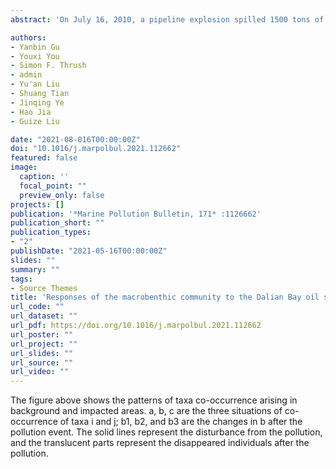 ```yaml
---
abstract: 'On July 16, 2010, a pipeline explosion spilled 1500 tons of crude oil into the Port of Dalian, China. To identify taxa responses to the spill, we exploited seven years of monitoring data to examine the co-occurrence of taxon pairs and the variation of the macrobenthic community. Non-parametric correlation analysis was used to construct interaction networks of relationships between oil spill contaminants and macrobenthic taxa. We observed that the impacted macrobenthic community not restored before 2016. The tolerance/sensitivity of taxa was inconsistent with the studies of oil impacts in other locations. We suggest revision of the ecological group classification of Sabellidae, Lumbrineridae, Terebellidae, Sternaspidae, and Spionidae. The variation in the frequency of coexistence indicates the potential impact of oil spill pollution on resource occupation. The interaction network involving macrobenthic families and stressors associated with the oil spill highlights how different macrobenthic families respond to different combinations of stressors.'

authors:
- Yanbin Gu
- Youxi You
- Simon F. Thrush
- admin
- Yu'an Liu
- Shuang Tian
- Jinqing Ye
- Hao Jia
- Guize Liu

date: "2021-08-016T00:00:00Z"
doi: "10.1016/j.marpolbul.2021.112662"
featured: false
image:
  caption: ''
  focal_point: ""
  preview_only: false
projects: []
publication: '*Marine Pollution Bulletin, 171* :1126662'
publication_short: ""
publication_types:
- "2"
publishDate: "2021-05-16T00:00:00Z"
slides: ""
summary: ""
tags:
- Source Themes
title: 'Responses of the macrobenthic community to the Dalian Bay oil spill based on co-occurrence patterns and interaction networks' 
url_code: ""
url_dataset: ""
url_pdf: https://doi.org/10.1016/j.marpolbul.2021.112662
url_poster: ""
url_project: ""
url_slides: ""
url_source: ""
url_video: ""
---
```



The figure above shows the patterns of taxa co-occurrence arising in background and impacted areas. a, b, c are the three situations of co-occurrence of taxa i and j; b1, b2, and b3 are the changes in b after the pollution event. The solid lines represent the disturbance from the pollution, and the translucent parts represent the disappeared individuals after the pollution.
